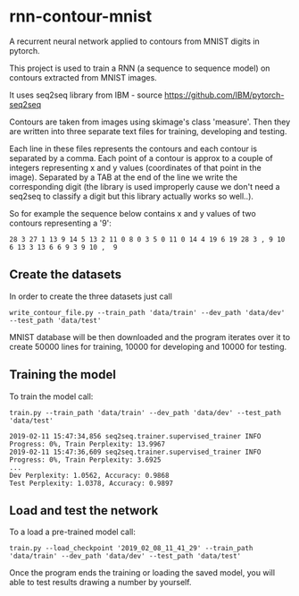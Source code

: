 # rnn-contour-mnist
A recurrent neural network applied to contours from MNIST digits in pytorch.

This project is used to train a RNN (a sequence to sequence model) on contours extracted from MNIST images.

It uses seq2seq library from IBM - source https://github.com/IBM/pytorch-seq2seq

Contours are taken from images using skimage's class 'measure'. Then they are written into three separate text files for training, developing and testing.

Each line in these files represents the contours and each contour is separated by a comma. Each point of a contour is approx to a couple of integers representing x and y values (coordinates of that point in the image).
Separated by a TAB at the end of the line we write the corresponding digit (the library is used improperly cause we don't need a seq2seq to classify a digit but this library actually works so well..).

So for example the sequence below contains x and y values of two contours representing a '9':

    28 3 27 1 13 9 14 5 13 2 11 0 8 0 3 5 0 11 0 14 4 19 6 19 28 3 , 9 10 6 13 3 13 6 6 9 3 9 10 , 	9



## Create the datasets

In order to create the three datasets just call 

    write_contour_file.py --train_path 'data/train' --dev_path 'data/dev' --test_path 'data/test'

MNIST database will be then downloaded and the program iterates over it to create 50000 lines for training, 10000 for developing and 10000 for testing.

## Training the model

To train the model call:

    train.py --train_path 'data/train' --dev_path 'data/dev' --test_path 'data/test'

    2019-02-11 15:47:34,856 seq2seq.trainer.supervised_trainer INFO     Progress: 0%, Train Perplexity: 13.9967
    2019-02-11 15:47:36,609 seq2seq.trainer.supervised_trainer INFO     Progress: 0%, Train Perplexity: 3.6925
    ...
    Dev Perplexity: 1.0562, Accuracy: 0.9868
    Test Perplexity: 1.0378, Accuracy: 0.9897

## Load and test the network

To a load a pre-trained model call:

    train.py --load_checkpoint '2019_02_08_11_41_29' --train_path 'data/train' --dev_path 'data/dev' --test_path 'data/test'

Once the program ends the training or loading the saved model, you will able to test results drawing a number by yourself.